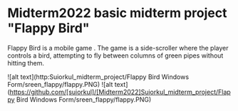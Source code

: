 # Midterm2022 basic midterm project "Flappy Bird"
Flappy Bird is a mobile game  . The game is a side-scroller where the player controls a bird, attempting to fly between columns of green pipes without hitting them.

![alt text](http:Suiorkul_midterm_project/Flappy Bird Windows Form/sreen_flappy/flappy.PNG)
![alt text](https://github.com/[suiorkul]/[Midterm2022]Suiorkul_midterm_project/Flappy Bird Windows Form/sreen_flappy/flappy.PNG)
